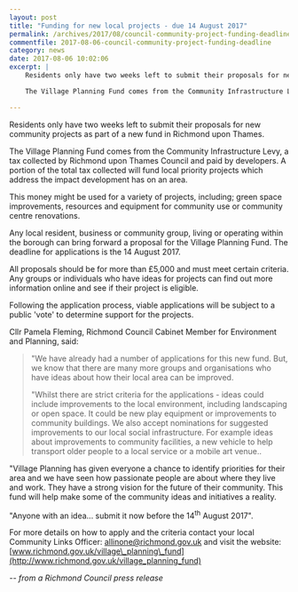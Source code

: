 ```yaml
---
layout: post
title: "Funding for new local projects - due 14 August 2017"
permalink: /archives/2017/08/council-community-project-funding-deadline.html
commentfile: 2017-08-06-council-community-project-funding-deadline
category: news
date: 2017-08-06 10:02:06
excerpt: |
    Residents only have two weeks left to submit their proposals for new community projects as part of a new fund in Richmond upon Thames.

    The Village Planning Fund comes from the Community Infrastructure Levy, a tax collected by Richmond upon Thames Council and paid by developers. A portion of the total tax collected will fund local priority projects which address the impact development has on an area.

---
```


Residents only have two weeks left to submit their proposals for new community projects as part of a new fund in Richmond upon Thames.

The Village Planning Fund comes from the Community Infrastructure Levy, a tax collected by Richmond upon Thames Council and paid by developers. A portion of the total tax collected will fund local priority projects which address the impact development has on an area.

This money might be used for a variety of projects, including; green space improvements, resources and equipment for community use or community centre renovations.

Any local resident, business or community group, living or operating within the borough can bring forward a proposal for the Village Planning Fund. The deadline for applications is the 14 August 2017.

All proposals should be for more than £5,000 and must meet certain criteria. Any groups or individuals who have ideas for projects can find out more information online and see if their project is eligible.

Following the application process, viable applications will be subject to a public 'vote' to determine support for the projects.

Cllr Pamela Fleming, Richmond Council Cabinet Member for Environment and Planning, said:

> "We have already had a number of applications for this new fund. But, we know that there are many more groups and organisations who have ideas about how their local area can be improved.
> 
> "Whilst there are strict criteria for the applications - ideas could include improvements to the local environment, including landscaping or open space. It could be new play equipment or improvements to community buildings. We also accept nominations for suggested improvements to our local social infrastructure. For example ideas about improvements to community facilities, a new vehicle to help transport older people to a local service or a mobile art venue..

"Village Planning has given everyone a chance to identify priorities for their area and we have seen how passionate people are about where they live and work. They have a strong vision for the future of their community. This fund will help make some of the community ideas and initiatives a reality.

"Anyone with an idea... submit it now before the 14<sup>th</sup> August 2017".

For more details on how to apply and the criteria contact your local Community Links Officer: <allinone@richmond.gov.uk> and visit the website: [www.richmond.gov.uk/village\_planning\_fund](http://www.richmond.gov.uk/village_planning_fund)

<cite>-- from a Richmond Council press release</cite>

